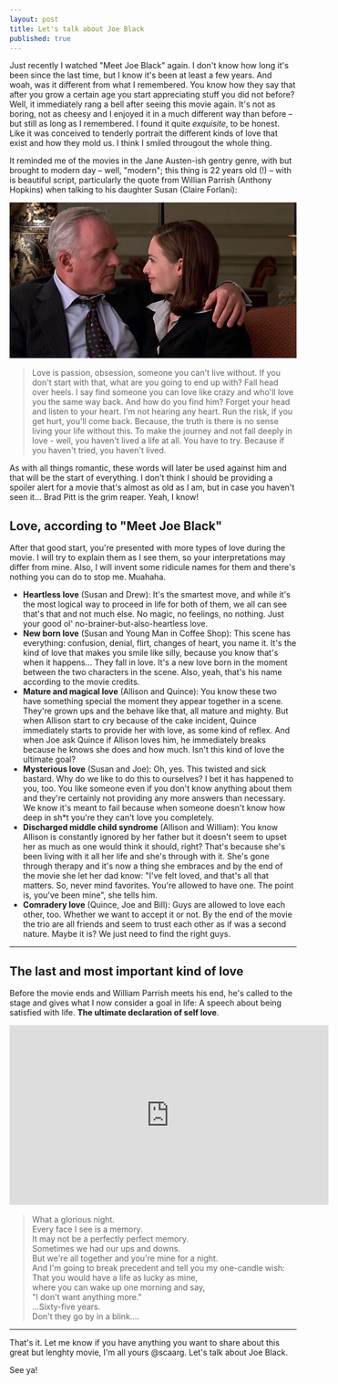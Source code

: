 ```yaml
---
layout: post
title: Let's talk about Joe Black
published: true
---
```


Just recently I watched "Meet Joe Black" again. I don't know how long it's been since the last time, but I know it's been at least a few years. And woah, was it different from what I remembered.
You know how they say that after you grow a certain age you start appreciating stuff you did not before? Well, it immediately rang a bell after seeing this movie again. It's not as boring, not as cheesy and I enjoyed it in a much different way than before &ndash; but still as long as I remembered. I found it quite _exquisite_, to be honest. Like it was conceived to tenderly portrait the different kinds of love that exist and how they mold us. I think I smiled througout the whole thing.<br>

It reminded me of the movies in the Jane Austen-ish gentry genre, with but brought to modern day &ndash; well, "modern"; this thing is 22 years old (!) &ndash; with is beautiful script, particularly the quote from Willian Parrish (Anthony Hopkins) when talking to his daughter Susan (Claire Forlani):<br>

<img src="/images/post/susan-william.jpg" alt="A scene from the movie with William and Susan Parrish"/><br>

> Love is passion, obsession, someone you can't live without. If you don't start with that, what are you going to end up with? Fall head over heels. I say find someone you can love like crazy and who'll love you the same way back. And how do you find him? Forget your head and listen to your heart. I'm not hearing any heart. Run the risk, if you get hurt, you'll come back. Because, the truth is there is no sense living your life without this. To make the journey and not fall deeply in love - well, you haven't lived a life at all. You have to try. Because if you haven't tried, you haven't lived.

As with all things romantic, these words will later be used against him and that will be the start of everything. I don't think I should be providing a spoiler alert for a movie that's almost as old as I am, but in case you haven't seen it... Brad Pitt is the grim reaper. Yeah, I know!<br>

## Love, according to "Meet Joe Black"
After that good start, you're presented with more types of love during the movie. I will try to explain them as I see them, so your interpretations may differ from mine. Also, I will invent some ridicule names for them and there's nothing you can do to stop me. Muahaha.<br>

* **Heartless love** (Susan and Drew): It's the smartest move, and while it's the most logical way to proceed in life for both of them, we all can see that's that and not much else. No magic, no feelings, no nothing. Just your good ol' no-brainer-but-also-heartless love.
* **New born love** (Susan and Young Man in Coffee Shop): This scene has everything: confusion, denial, flirt, changes of heart, you name it. It's the kind of love that makes you smile like silly, because you know that's when it happens... They fall in love. It's a new love born in the moment between the two characters in the scene. Also, yeah, that's his name according to the movie credits.
* **Mature and magical love** (Allison and Quince): You know these two have something special the moment they appear together in a scene. They're grown ups and the behave like that, all mature and mighty. But when Allison start to cry because of the cake incident, Quince immediately starts to provide her with love, as some kind of reflex. And when Joe ask Quince if Allison loves him, he immediately breaks because he knows she does and how much. Isn't this kind of love the ultimate goal?
* **Mysterious love** (Susan and Joe): Oh, yes. This twisted and sick bastard. Why do we like to do this to ourselves? I bet it has happened to you, too. You like someone even if you don't know anything about them and they're certainly not providing any more answers than necessary. We know it's meant to fail because when someone doesn't know how deep in sh*t you're they can't love you completely.
* **Discharged middle child syndrome** (Allison and William): You know Allison is constantly ignored by her father but it doesn't seem to upset her as much as one would think it should, right? That's because she's been living with it all her life and she's through with it. She's gone through therapy and it's now a thing she embraces and by the end of the movie she let her dad know: "I've felt loved, and that's all that matters. So, never mind favorites. You're allowed to have one. The point is, you've been mine", she tells him.
* **Comradery love** (Quince, Joe and Bill): Guys are allowed to love each other, too. Whether we want to accept it or not. By the end of the movie the trio are all friends and seem to trust each other as if was a second nature. Maybe it is? We just need to find the right guys.

- - - - 

## The last and most important kind of love
Before the movie ends and William Parrish meets his end, he's called to the stage and gives what I now consider a goal in life: A speech about being satisfied with life. **The ultimate declaration of self love**.<br>

<div class="videoWrapper">
    <iframe width="560" height="315" src="https://www.youtube.com/embed/DXief-vtjIs" frameborder="0" allow="accelerometer; autoplay; encrypted-media; gyroscope; picture-in-picture" allowfullscreen></iframe>
</div>

> What a glorious night.<br>
Every face I see is a memory.<br>
It may not be a perfectly perfect memory.<br>
Sometimes we had our ups and downs.<br>
But we're all together and you're mine for a night.<br>
And I'm going to break precedent and tell you my one-candle wish:<br>
That you would have a life as lucky as mine,<br>
where you can wake up one morning and say,<br>
"I don't want anything more."<br>
...Sixty-five years.<br>
Don't they go by in a blink....

- - - -

That's it. Let me know if you have anything you want to share about this great but lenghty movie, I'm all yours @scaarg. Let's talk about Joe Black.

See ya!